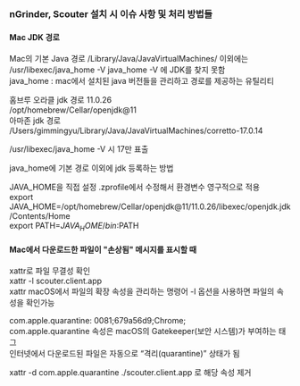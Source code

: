 ### nGrinder, Scouter 설치 시 이슈 사항 및 처리 방법들

#### Mac JDK 경로 
Mac의 기본 Java 경로 /Library/Java/JavaVirtualMachines/ 이외에는 /usr/libexec/java_home -V java_home -V 에 JDK를 찾지 못함  
java_home : mac에서 설치된 java 버전들을 관리하고 경로를 제공하는 유틸리티  

홈브루 오라클 jdk 경로 11.0.26  
/opt/homebrew/Cellar/openjdk@11  
아마존 jdk 경로  
/Users/gimmingyu/Library/Java/JavaVirtualMachines/corretto-17.0.14    
  
/usr/libexec/java_home -V 시 17만 표출  

java_home에 기본 경로 이외에 jdk 등록하는 방법  

JAVA_HOME을 직접 설정 .zprofile에서 수정해서 환경변수 영구적으로 적용   
export JAVA_HOME=/opt/homebrew/Cellar/openjdk@11/11.0.26/libexec/openjdk.jdk/Contents/Home  
export PATH=$JAVA_HOME/bin:$PATH  

#### Mac에서 다운로드한 파일이 "손상됨" 메시지를 표시할 때 
xattr로 파일 무결성 확인  
xattr -l scouter.client.app  
xattr macOS에서 파일의 확장 속성을 관리하는 명령어 -l 옵션을 사용하면 파일의 속성을 확인가능  
  
com.apple.quarantine: 0081;679a56d9;Chrome;  
com.apple.quarantine 속성은 macOS의 Gatekeeper(보안 시스템)가 부여하는 태그  
인터넷에서 다운로드된 파일은 자동으로 “격리(quarantine)” 상태가 됨  
  
xattr -d com.apple.quarantine ./scouter.client.app 로 해당 속성 제거  
